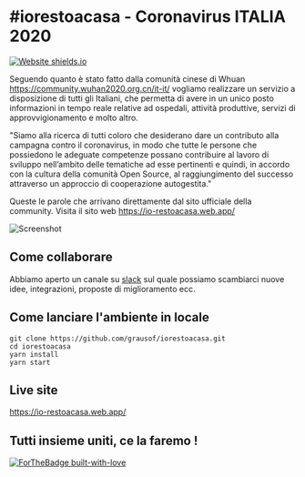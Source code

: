 # \#iorestoacasa - Coronavirus ITALIA 2020
[![Website shields.io](https://img.shields.io/website-up-down-green-red/http/shields.io.svg)](https://io-restoacasa.web.app/) 

Seguendo quanto è stato fatto dalla comunità cinese di Whuan https://community.wuhan2020.org.cn/it-it/ vogliamo realizzare un servizio a disposizione di tutti gli Italiani, che permetta di avere in un unico posto informazioni in tempo reale relative ad ospedali, attività produttive, servizi di approvvigionamento e molto altro. 

"Siamo alla ricerca di tutti coloro che desiderano dare un contributo alla campagna contro il coronavirus, in modo che tutte le persone che possiedono le adeguate competenze possano contribuire al lavoro di sviluppo nell’ambito delle tematiche ad esse pertinenti e quindi, in accordo con la cultura della comunità Open Source, al raggiungimento del successo attraverso un approccio di cooperazione autogestita."

Queste le parole che arrivano direttamente dal sito ufficiale della community.
Visita il sito web https://io-restoacasa.web.app/

![Screenshot](https://github.com/grausof/iorestoacasa/blob/master/screenshot.png?raw=true)

## Come collaborare

Abbiamo aperto un canale su [slack](https://join.slack.com/t/iorestoacasa/shared_invite/zt-cq04uaom-g0x4XaR1Ajw32sKP2reckg) sul quale possiamo scambiarci nuove idee, integrazioni, proposte di miglioramento ecc.

## Come lanciare l'ambiente in locale
```
git clone https://github.com/grausof/iorestoacasa.git
cd iorestoacasa
yarn install
yarn start
```

## Live site

https://io-restoacasa.web.app/

## Tutti insieme uniti, ce la faremo !
[![ForTheBadge built-with-love](http://ForTheBadge.com/images/badges/built-with-love.svg)](https://github.com/grausof/iorestoacasa)

